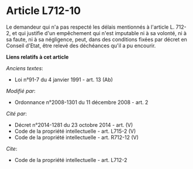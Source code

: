 # Article L712-10

Le demandeur qui n'a pas respecté les délais mentionnés à l'article L. 712-2, et qui justifie d'un empêchement qui n'est
imputable ni à sa volonté, ni à sa faute, ni à sa négligence, peut, dans des conditions fixées par décret en Conseil d'Etat,
être relevé des déchéances qu'il a pu encourir.

**Liens relatifs à cet article**

_Anciens textes_:

  - Loi n°91-7 du 4 janvier 1991 - art. 13 (Ab)

_Modifié par_:

  - Ordonnance n°2008-1301 du 11 décembre 2008 - art. 2

_Cité par_:

  - Décret n°2014-1281 du 23 octobre 2014 - art. (V)
  - Code de la propriété intellectuelle - art. L715-2 (V)
  - Code de la propriété intellectuelle - art. R712-12 (V)

_Cite_:

  - Code de la propriété intellectuelle - art. L712-2

